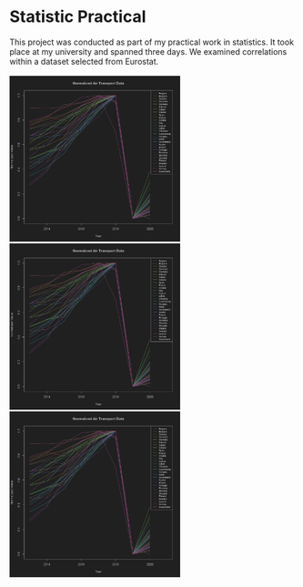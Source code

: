# Statistic Practical

This project was conducted as part of my practical work in statistics. It took place at my university and spanned three days. We examined correlations within a dataset selected from Eurostat. 
<br>
<br>
<img src="result_graphs/Aufgabe_08_a_1.png" alt="grafik" width="300">
<img src="result_graphs/Aufgabe_08_a_1.png" alt="grafik" width="300">
<img src="result_graphs/Aufgabe_08_a_1.png" alt="grafik" width="300">
